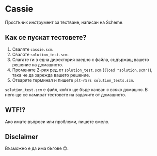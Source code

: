# Cassie

Простъчик инструмент за тестване, написан на Scheme.

## Как се пускат тестовете?

1. Сваляте `cassie.scm`.
2. Сваляте `solution_test.scm`.
3. Слагате ги в една директория заедно с файла, съдържащ вашето решение на
домашното.
4. Променяте 2-рия ред от `solution_test.scm` (`(load "solution.scm")`), така че да зарежда вашето решение.
5. Отваряте терминал и пишете `plt-r5rs solution_tests.scm`.

`solution_test.scm` е файл, който ще бъде качван с всяко домашно. В него ще се
намират тестовете на задачите от домашното.

## WTF!?

Ако имате въпроси или проблеми, пишете смело.

## Disclaimer

Възможно е да има бъгове :blush:.
